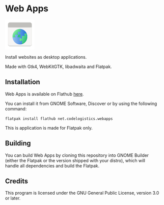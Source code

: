 # Web Apps

![Web Apps logo](data/icons/hicolor/96x96/apps/net.codelogistics.webapps.png)

Install websites as desktop applications.

Made with Gtk4, WebKitGTK, libadwaita and Flatpak.

## Installation

Web Apps is available on Flathub [here](https://flathub.org/apps/net.codelogistics.webapps).

You can install it from GNOME Software, Discover or by using the following command:

`flatpak install flathub net.codelogistics.webapps`

This is application is made for Flatpak only.

## Building

You can build Web Apps by cloning this repository into GNOME Builder (either the Flatpak or the version shipped with your distro), which will handle all dependencies and build the Flatpak.

## Credits

This program is licensed under the GNU General Public License, version 3.0 or later.
